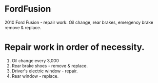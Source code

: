 # FordFusion
2010 Ford Fusion - repair work. Oil change, rear brakes, emergency brake remove &amp; replace.

# Repair work in order of necessity.
1. Oil change every 3,000
2. Rear brake shoes - remove & replace.
3. Driver's electric window - repair.
4. Rear window - replace.
